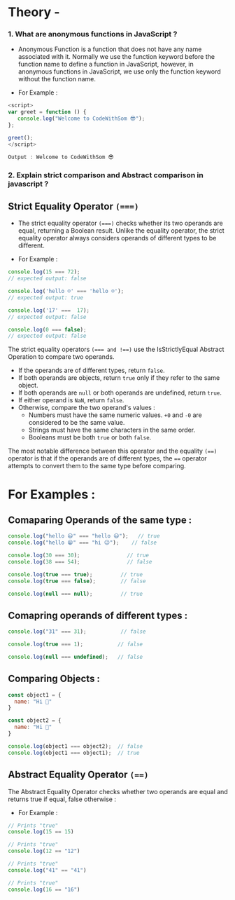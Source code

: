 # Theory -

### 1. What are anonymous functions in JavaScript ?

* Anonymous Function is a function that does not have any name associated with it. Normally we use the function keyword before the function name to define a function in JavaScript, however, in anonymous functions in JavaScript, we use only the function keyword without the function name.

 * For Example :
 ```js
 <script>
var greet = function () {
	console.log("Welcome to CodeWithSom 😎");
};

greet();
</script>

Output : Welcome to CodeWithSom 😎
```
### 2. Explain strict comparison and Abstract comparison in javascript ?

## Strict Equality Operator `(===)`

* The strict equality operator `(===)` checks whether its two operands are equal, returning a Boolean result. Unlike the equality operator, the strict equality operator always considers operands of different types to be different.

* For Example :
```js
console.log(15 === 72);
// expected output: false

console.log('hello ☺' === 'hello ☺');
// expected output: true

console.log('17' ===  17);
// expected output: false

console.log(0 === false);
// expected output: false
```

The strict equality operators `(=== and !==)` use the IsStrictlyEqual Abstract Operation to compare two operands.

* If the operands are of different types, return `false`.
* If both operands are objects, return `true` only if they refer to the same object.
* If both operands are `null` or both operands are undefined, return `true`.
* If either operand is `NaN`, return `false`.
* Otherwise, compare the two operand's values :
	* Numbers must have the same numeric values. `+0` and `-0` are considered to be the same value.
	* Strings must have the same characters in the same order.
	* Booleans must be both `true` or both `false`.
	
The most notable difference between this operator and the equality `(==)` operator is that if the operands are of different types, the `==` operator attempts to convert them to the same type before comparing.

# For Examples :

## Comaparing Operands of the same type :
```js
console.log("hello 😃" === "hello 😃");   // true
console.log("hello 😁" === "hi 😉");    // false

console.log(30 === 30);               // true
console.log(38 === 54);               // false

console.log(true === true);         // true
console.log(true === false);        // false

console.log(null === null);         // true
```
## Comapring operands of different types :
```js
console.log("31" === 31);           // false

console.log(true === 1);           // false

console.log(null === undefined);   // false
```
## Comparing Objects :
```js
const object1 = {
  name: "Hi 🙂"
}

const object2 = {
  name: "Hi 🙂"
}

console.log(object1 === object2);  // false
console.log(object1 === object1);  // true
```
## Abstract Equality Operator `(==)`

The Abstract Equality Operator checks whether two operands are equal and returns true if equal, false otherwise :

* For Example :

```js
// Prints "true"
console.log(15 == 15)

// Prints "true"
console.log(12 == "12")

// Prints "true"
console.log("41" == "41")

// Prints "true"
console.log(16 == "16")
```
